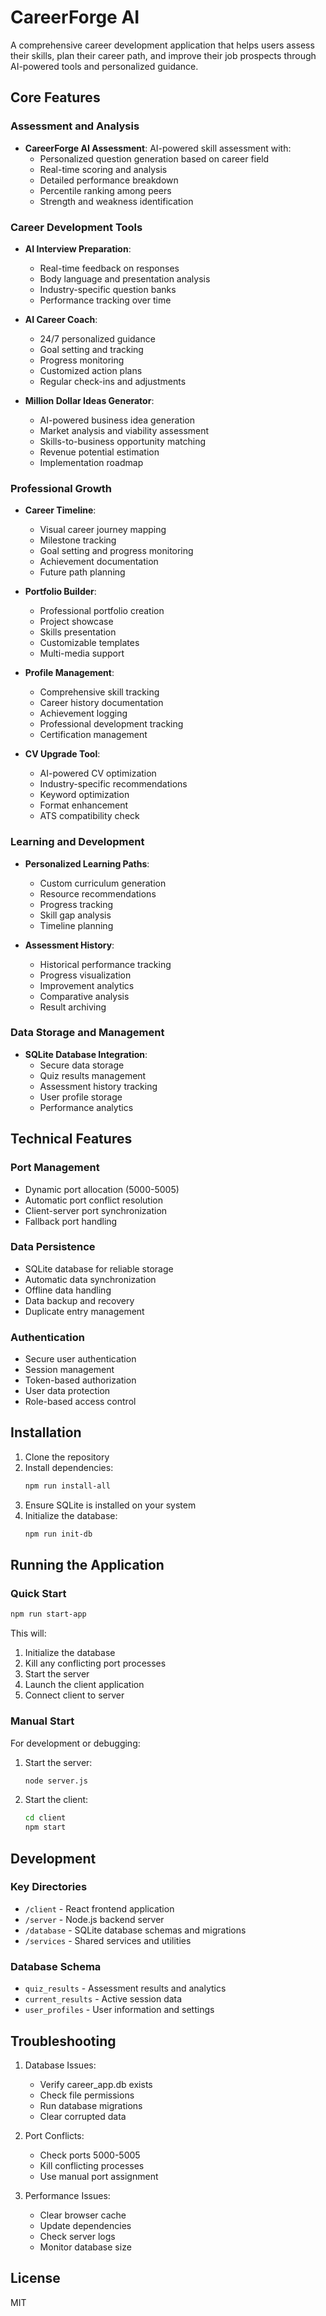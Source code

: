 # CareerForge AI

A comprehensive career development application that helps users assess their skills, plan their career path, and improve their job prospects through AI-powered tools and personalized guidance.

## Core Features

### Assessment and Analysis
- **CareerForge AI Assessment**: AI-powered skill assessment with:
  - Personalized question generation based on career field
  - Real-time scoring and analysis
  - Detailed performance breakdown
  - Percentile ranking among peers
  - Strength and weakness identification

### Career Development Tools
- **AI Interview Preparation**:
  - Real-time feedback on responses
  - Body language and presentation analysis
  - Industry-specific question banks
  - Performance tracking over time

- **AI Career Coach**:
  - 24/7 personalized guidance
  - Goal setting and tracking
  - Progress monitoring
  - Customized action plans
  - Regular check-ins and adjustments

- **Million Dollar Ideas Generator**:
  - AI-powered business idea generation
  - Market analysis and viability assessment
  - Skills-to-business opportunity matching
  - Revenue potential estimation
  - Implementation roadmap

### Professional Growth
- **Career Timeline**:
  - Visual career journey mapping
  - Milestone tracking
  - Goal setting and progress monitoring
  - Achievement documentation
  - Future path planning

- **Portfolio Builder**:
  - Professional portfolio creation
  - Project showcase
  - Skills presentation
  - Customizable templates
  - Multi-media support

- **Profile Management**:
  - Comprehensive skill tracking
  - Career history documentation
  - Achievement logging
  - Professional development tracking
  - Certification management

- **CV Upgrade Tool**:
  - AI-powered CV optimization
  - Industry-specific recommendations
  - Keyword optimization
  - Format enhancement
  - ATS compatibility check

### Learning and Development
- **Personalized Learning Paths**:
  - Custom curriculum generation
  - Resource recommendations
  - Progress tracking
  - Skill gap analysis
  - Timeline planning

- **Assessment History**:
  - Historical performance tracking
  - Progress visualization
  - Improvement analytics
  - Comparative analysis
  - Result archiving

### Data Storage and Management
- **SQLite Database Integration**:
  - Secure data storage
  - Quiz results management
  - Assessment history tracking
  - User profile storage
  - Performance analytics

## Technical Features

### Port Management
- Dynamic port allocation (5000-5005)
- Automatic port conflict resolution
- Client-server port synchronization
- Fallback port handling

### Data Persistence
- SQLite database for reliable storage
- Automatic data synchronization
- Offline data handling
- Data backup and recovery
- Duplicate entry management

### Authentication
- Secure user authentication
- Session management
- Token-based authorization
- User data protection
- Role-based access control

## Installation

1. Clone the repository
2. Install dependencies:
   ```bash
   npm run install-all
   ```
3. Ensure SQLite is installed on your system
4. Initialize the database:
   ```bash
   npm run init-db
   ```

## Running the Application

### Quick Start
```bash
npm run start-app
```

This will:
1. Initialize the database
2. Kill any conflicting port processes
3. Start the server
4. Launch the client application
5. Connect client to server

### Manual Start

For development or debugging:

1. Start the server:
   ```bash
   node server.js
   ```

2. Start the client:
   ```bash
   cd client
   npm start
   ```

## Development

### Key Directories
- `/client` - React frontend application
- `/server` - Node.js backend server
- `/database` - SQLite database schemas and migrations
- `/services` - Shared services and utilities

### Database Schema
- `quiz_results` - Assessment results and analytics
- `current_results` - Active session data
- `user_profiles` - User information and settings

## Troubleshooting

1. Database Issues:
   - Verify career_app.db exists
   - Check file permissions
   - Run database migrations
   - Clear corrupted data

2. Port Conflicts:
   - Check ports 5000-5005
   - Kill conflicting processes
   - Use manual port assignment

3. Performance Issues:
   - Clear browser cache
   - Update dependencies
   - Check server logs
   - Monitor database size

## License

MIT 